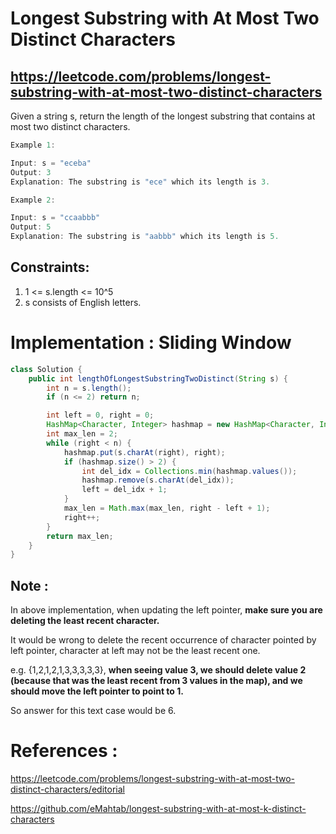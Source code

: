# Longest Substring with At Most Two Distinct Characters
## https://leetcode.com/problems/longest-substring-with-at-most-two-distinct-characters

Given a string s, return the length of the longest substring that contains at most two distinct characters.
```java
Example 1:

Input: s = "eceba"
Output: 3
Explanation: The substring is "ece" which its length is 3.

Example 2:

Input: s = "ccaabbb"
Output: 5
Explanation: The substring is "aabbb" which its length is 5.
``` 

## Constraints:

1. 1 <= s.length <= 10^5
2. s consists of English letters.

# Implementation : Sliding Window
```java
class Solution {
    public int lengthOfLongestSubstringTwoDistinct(String s) {
        int n = s.length();
        if (n <= 2) return n;

        int left = 0, right = 0;
        HashMap<Character, Integer> hashmap = new HashMap<Character, Integer>();
        int max_len = 2;
        while (right < n) {
            hashmap.put(s.charAt(right), right);
            if (hashmap.size() > 2) {
                int del_idx = Collections.min(hashmap.values());
                hashmap.remove(s.charAt(del_idx));
                left = del_idx + 1;
            }
            max_len = Math.max(max_len, right - left + 1);
            right++;
        }
        return max_len;
    }
}
```

## Note :
In above implementation, when updating the left pointer, **make sure you are deleting the least recent character.**

It would be wrong to delete the recent occurrence of character pointed by left pointer, character at left may not be the least recent one.

e.g. {1,2,1,2,1,3,3,3,3,3}, **when seeing value 3, we should delete value 2 (because that was the least recent from 3 values in the map), and we should move the left pointer to point to 1.**

So answer for this text case would be 6.


# References :
https://leetcode.com/problems/longest-substring-with-at-most-two-distinct-characters/editorial

https://github.com/eMahtab/longest-substring-with-at-most-k-distinct-characters
